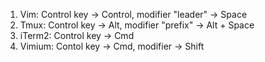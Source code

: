 1. Vim: Control key -> Control, modifier "leader" -> Space 
2. Tmux: Control key -> Alt, modifier "prefix" -> Alt + Space
3. iTerm2: Control key -> Cmd
4. Vimium: Contol key -> Cmd, modifier -> Shift
